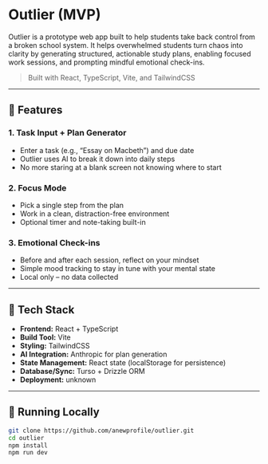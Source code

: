 # Outlier (MVP)

Outlier is a prototype web app built to help students take back control from a broken school system. It helps overwhelmed students turn chaos into clarity by generating structured, actionable study plans, enabling focused work sessions, and prompting mindful emotional check-ins.

> Built with React, TypeScript, Vite, and TailwindCSS  

---

## 🔧 Features

### 1. Task Input + Plan Generator

- Enter a task (e.g., “Essay on Macbeth”) and due date
- Outlier uses AI to break it down into daily steps
- No more staring at a blank screen not knowing where to start

### 2. Focus Mode

- Pick a single step from the plan
- Work in a clean, distraction-free environment
- Optional timer and note-taking built-in

### 3. Emotional Check-ins

- Before and after each session, reflect on your mindset
- Simple mood tracking to stay in tune with your mental state
- Local only – no data collected

---

## 📁 Tech Stack

- **Frontend:** React + TypeScript
- **Build Tool:** Vite
- **Styling:** TailwindCSS
- **AI Integration:** Anthropic for plan generation
- **State Management:** React state (localStorage for persistence)
- **Database/Sync:** Turso + Drizzle ORM
- **Deployment:** unknown

---

## 🚀 Running Locally

```bash
git clone https://github.com/anewprofile/outlier.git
cd outlier
npm install
npm run dev
```
